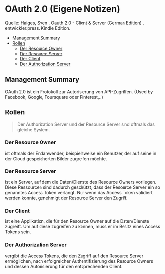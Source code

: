 # OAuth 2.0 (Eigene Notizen)

Quelle: Haiges, Sven . Oauth 2.0 - Client & Server (German Edition) . entwickler.press. Kindle Edition.

<!-- @import "[TOC]" {cmd="toc" depthFrom=2 depthTo=6 orderedList=false} -->

<!-- code_chunk_output -->

- [Management Summary](#management-summary)
- [Rollen](#rollen)
  - [Der Resource Owner](#der-resource-owner)
  - [Der Resource Server](#der-resource-server)
  - [Der Client](#der-client)
  - [Der Authorization Server](#der-authorization-server)

<!-- /code_chunk_output -->

## Management Summary

OAuth 2.0 ist ein Protokoll zur Autorisierung von API-Zugriffen. (Used by Facebook, Google, Foursquare oder Pinterest,..)

## Rollen

> Der Authorization Server und der Resource Server sind oftmals das gleiche System.

### Der Resource Owner

ist oftmals der Endanwender, beispielsweise ein Benutzer, der auf seine in der Cloud gespeicherten Bilder zugreifen möchte.

### Der Resource Server

ist ein Server, auf dem die Daten/Dienste des Resource Owners vorliegen. Diese Ressourcen sind dadurch geschützt, dass der Resource Server ein so genanntes Access Token verlangt. Nur wenn das Access Token validiert werden konnte, genehmigt der Resource Server den Zugriff.

### Der Client

ist eine Applikation, die für den Resource Owner auf die Daten/Dienste zugreift. Um auf diese zugreifen zu können, muss er im Besitz eines Access Tokens sein.

### Der Authorization Server

vergibt die Access Tokens, die den Zugriff auf den Resource Server ermöglichen, nach erfolgreicher Authentifizierung des Resource Owners und dessen Autorisierung für den entsprechenden Client.
